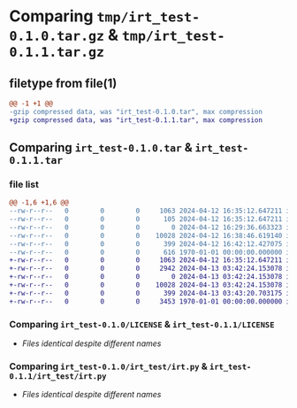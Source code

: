# Comparing `tmp/irt_test-0.1.0.tar.gz` & `tmp/irt_test-0.1.1.tar.gz`

## filetype from file(1)

```diff
@@ -1 +1 @@
-gzip compressed data, was "irt_test-0.1.0.tar", max compression
+gzip compressed data, was "irt_test-0.1.1.tar", max compression
```

## Comparing `irt_test-0.1.0.tar` & `irt_test-0.1.1.tar`

### file list

```diff
@@ -1,6 +1,6 @@
--rw-r--r--   0        0        0     1063 2024-04-12 16:35:12.647211 irt_test-0.1.0/LICENSE
--rw-r--r--   0        0        0      105 2024-04-12 16:35:12.647211 irt_test-0.1.0/README.md
--rw-r--r--   0        0        0        0 2024-04-12 16:29:36.663323 irt_test-0.1.0/irt_test/__init__.py
--rw-r--r--   0        0        0    10028 2024-04-12 16:38:46.619140 irt_test-0.1.0/irt_test/irt.py
--rw-r--r--   0        0        0      399 2024-04-12 16:42:12.427075 irt_test-0.1.0/pyproject.toml
--rw-r--r--   0        0        0      616 1970-01-01 00:00:00.000000 irt_test-0.1.0/PKG-INFO
+-rw-r--r--   0        0        0     1063 2024-04-12 16:35:12.647211 irt_test-0.1.1/LICENSE
+-rw-r--r--   0        0        0     2942 2024-04-13 03:42:24.153078 irt_test-0.1.1/README.md
+-rw-r--r--   0        0        0        0 2024-04-13 03:42:24.153078 irt_test-0.1.1/irt_test/__init__.py
+-rw-r--r--   0        0        0    10028 2024-04-13 03:42:24.153078 irt_test-0.1.1/irt_test/irt.py
+-rw-r--r--   0        0        0      399 2024-04-13 03:43:20.703175 irt_test-0.1.1/pyproject.toml
+-rw-r--r--   0        0        0     3453 1970-01-01 00:00:00.000000 irt_test-0.1.1/PKG-INFO
```

### Comparing `irt_test-0.1.0/LICENSE` & `irt_test-0.1.1/LICENSE`

 * *Files identical despite different names*

### Comparing `irt_test-0.1.0/irt_test/irt.py` & `irt_test-0.1.1/irt_test/irt.py`

 * *Files identical despite different names*

